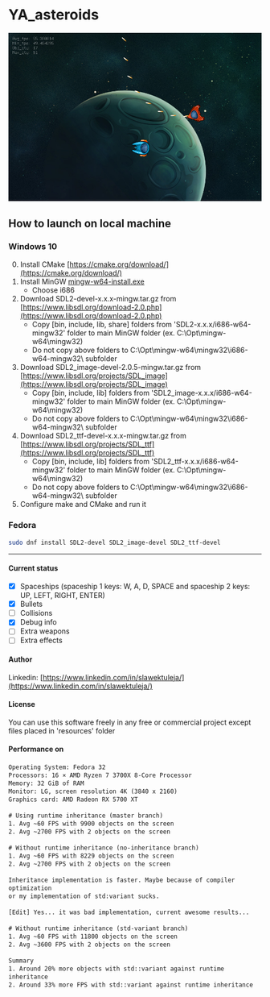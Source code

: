 # YA_asteroids

![s1](screenshots/s1.png)

## How to launch on local machine

### Windows 10

0. Install CMake [https://cmake.org/download/](https://cmake.org/download/)
1. Install MinGW [mingw-w64-install.exe](http://sourceforge.net/projects/mingw-w64/files/Toolchains%20targetting%20Win32/Personal%20Builds/mingw-builds/installer/mingw-w64-install.exe/download)
   - Choose i686
2. Download SDL2-devel-x.x.x-mingw.tar.gz from [https://www.libsdl.org/download-2.0.php](https://www.libsdl.org/download-2.0.php)
   - Copy \[bin, include, lib, share\] folders from 'SDL2-x.x.x/i686-w64-mingw32' folder to main MinGW folder (ex. C:\Opt\mingw-w64\mingw32)
   - Do not copy above folders to C:\Opt\mingw-w64\mingw32\i686-w64-mingw32\ subfolder
3. Download SDL2_image-devel-2.0.5-mingw.tar.gz from [https://www.libsdl.org/projects/SDL_image](https://www.libsdl.org/projects/SDL_image)
   - Copy \[bin, include, lib\] folders from 'SDL2_image-x.x.x/i686-w64-mingw32' folder to main MinGW folder (ex. C:\Opt\mingw-w64\mingw32)
   - Do not copy above folders to C:\Opt\mingw-w64\mingw32\i686-w64-mingw32\ subfolder
4. Download SDL2_ttf-devel-x.x.x-mingw.tar.gz from [https://www.libsdl.org/projects/SDL_ttf](https://www.libsdl.org/projects/SDL_ttf)
   - Copy \[bin, include, lib\] folders from 'SDL2_ttf-x.x.x/i686-w64-mingw32' folder to main MinGW folder (ex. C:\Opt\mingw-w64\mingw32)
   - Do not copy above folders to C:\Opt\mingw-w64\mingw32\i686-w64-mingw32\ subfolder
5. Configure make and CMake and run it

### Fedora

```bash
sudo dnf install SDL2-devel SDL2_image-devel SDL2_ttf-devel
```

---

#### Current status

- [x] Spaceships (spaceship 1 keys: W, A, D, SPACE and spaceship 2 keys: UP, LEFT, RIGHT, ENTER)
- [x] Bullets
- [ ] Collisions
- [x] Debug info
- [ ] Extra weapons
- [ ] Extra effects

#### Author

Linkedin: [https://www.linkedin.com/in/slawektuleja/](https://www.linkedin.com/in/slawektuleja/)

#### License

You can use this software freely in any free or commercial project except files placed in 'resources' folder


#### Performance on
    
    Operating System: Fedora 32
    Processors: 16 × AMD Ryzen 7 3700X 8-Core Processor
    Memory: 32 GiB of RAM
    Monitor: LG, screen resolution 4K (3840 x 2160)
    Graphics card: AMD Radeon RX 5700 XT

    # Using runtime inheritance (master branch)
    1. Avg ~60 FPS with 9900 objects on the screen
    2. Avg ~2700 FPS with 2 objects on the screen
    
    # Without runtime inheritance (no-inheritance branch)
    1. Avg ~60 FPS with 8229 objects on the screen
    2. Avg ~2700 FPS with 2 objects on the screen
    
    Inheritance implementation is faster. Maybe because of compiler optimization
    or my implementation of std:variant sucks.
    
    [Edit] Yes... it was bad implementation, current awesome results...
    
    # Without runtime inheritance (std-variant branch)
    1. Avg ~60 FPS with 11800 objects on the screen
    2. Avg ~3600 FPS with 2 objects on the screen
    
    Summary
    1. Around 20% more objects with std::variant against runtime inheritance
    2. Around 33% more FPS with std::variant against runtime inheritance
    
